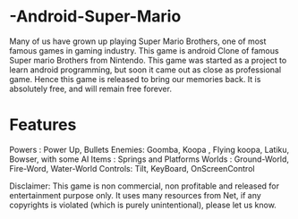 -Android-Super-Mario
====================

Many of us have grown up playing Super Mario Brothers, one of most famous games in gaming industry. This game is android Clone of famous Super mario Brothers from Nintendo.
This game was started as a project to learn android programming, but soon it came out as close as professional game. Hence this game is released to bring our memories back. It is absolutely free, and will remain free forever.



Features
========

Powers : Power Up, Bullets
Enemies: Goomba, Koopa , Flying koopa, Latiku, Bowser, with some AI
Items : Springs and Platforms
Worlds : Ground-World, Fire-Word, Water-World
Controls: Tilt, KeyBoard, OnScreenControl

Disclaimer: This game is non commercial, non profitable and released for entertainment purpose only. It uses many resources from Net, if any copyrights is violated (which is purely unintentional), please let us know.
